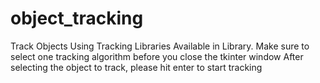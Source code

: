 # object_tracking
Track Objects Using Tracking Libraries Available in Library.
Make sure to select one tracking algorithm before you close the tkinter window
After selecting the object to track, please hit enter to start tracking
